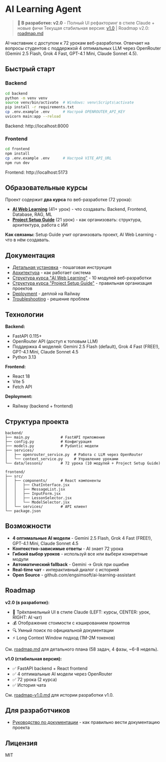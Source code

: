 # AI Learning Agent

> **🚀 В разработке: v2.0** - Полный UI рефакторинг в стиле Claude + новые фичи
> Текущая стабильная версия: [v1.0](roadmap-v1.0.md) | Roadmap v2.0: [roadmap.md](roadmap.md)

AI-наставник с доступом к 72 урокам веб-разработки. Отвечает на вопросы студентов с поддержкой 4 оптимальных LLM через OpenRouter (Gemini 2.5 Flash, Grok 4 Fast, GPT-4.1 Mini, Claude Sonnet 4.5).

## Быстрый старт

### Backend

```bash
cd backend
python -m venv venv
source venv/bin/activate  # Windows: venv\Scripts\activate
pip install -r requirements.txt
cp .env.example .env      # Настрой OPENROUTER_API_KEY
uvicorn main:app --reload
```

Backend: http://localhost:8000

### Frontend

```bash
cd frontend
npm install
cp .env.example .env      # Настрой VITE_API_URL
npm run dev
```

Frontend: http://localhost:5173

## Образовательные курсы

Проект содержит **два курса** по веб-разработке (72 урока):

- **[AI Web Learning](docs/course-structure.md)** (41+ урок) - что создавать: Backend, Frontend, Database, RAG, ML
- **[Project Setup Guide](docs/project-setup-guide-structure.md)** (21 урок) - как организовать: структура, архитектура, работа с ИИ

**Как связаны:** Setup Guide учит организовать проект, AI Web Learning - что в нём создавать.

## Документация

- [Детальная установка](docs/setup.md) - пошаговая инструкция
- [Архитектура](docs/architecture.md) - как работает система
- [Структура курса "AI Web Learning"](docs/course-structure.md) - 10 модулей веб-разработки
- [Структура курса "Project Setup Guide"](docs/project-setup-guide-structure.md) - правильная организация проектов
- [Deployment](docs/deployment.md) - деплой на Railway
- [Troubleshooting](docs/troubleshooting.md) - решение проблем

## Технологии

**Backend:**
- FastAPI 0.115+
- OpenRouter API (доступ к топовым LLM)
- Поддержка 4 моделей: Gemini 2.5 Flash (default), Grok 4 Fast (FREE!), GPT-4.1 Mini, Claude Sonnet 4.5
- Python 3.13

**Frontend:**
- React 18
- Vite 5
- Fetch API

**Deployment:**
- Railway (backend + frontend)

## Структура проекта

```
backend/
├── main.py              # FastAPI приложение
├── config.py            # Конфигурация
├── models.py            # Pydantic модели
├── services/
│   ├── openrouter_service.py  # Работа с LLM через OpenRouter
│   └── context_service.py     # Управление уроками
└── data/lessons/        # 72 урока (10 модулей + Project Setup Guide)

frontend/
├── src/
│   ├── components/      # React компоненты
│   │   ├── ChatInterface.jsx
│   │   ├── MessageList.jsx
│   │   ├── InputForm.jsx
│   │   ├── LessonSelector.jsx
│   │   └── ModelSelector.jsx
│   └── services/        # API клиент
└── package.json
```

## Возможности

- **4 оптимальные AI модели** - Gemini 2.5 Flash, Grok 4 Fast (FREE!), GPT-4.1 Mini, Claude Sonnet 4.5
- **Контекстно-зависимые ответы** - AI знает 72 урока
- **Гибкий выбор уроков** - используй все или выбери конкретные модули
- **Автоматический fallback** - Gemini → Grok при ошибке
- **Real-time чат** - интерактивный диалог с историей
- **Open Source** - github.com/engsimsoft/ai-learning-assistant

## Roadmap

**v2.0 (в разработке):**
- 🎨 Трёхпанельный UI в стиле Claude (LEFT: курсы, CENTER: урок, RIGHT: AI чат)
- 💰 Отображение стоимости с кэшированием промптов
- 🔍 Умный поиск по официальной документации
- ⚡ Long Context Window подход (1M-2M токенов)

См. [roadmap.md](roadmap.md) для детального плана (58 задач, 4 фазы, ~6-8 недель).

**v1.0 (стабильная версия):**
- ✅ FastAPI backend + React frontend
- ✅ 4 оптимальные AI модели через OpenRouter
- ✅ 72 урока (2 курса)
- ✅ История чата

См. [roadmap-v1.0.md](roadmap-v1.0.md) для истории разработки v1.0.

## Для разработчиков

- [Руководство по документации](DOCUMENTATION_GUIDE.md) - как правильно вести документацию проекта

## Лицензия

MIT
